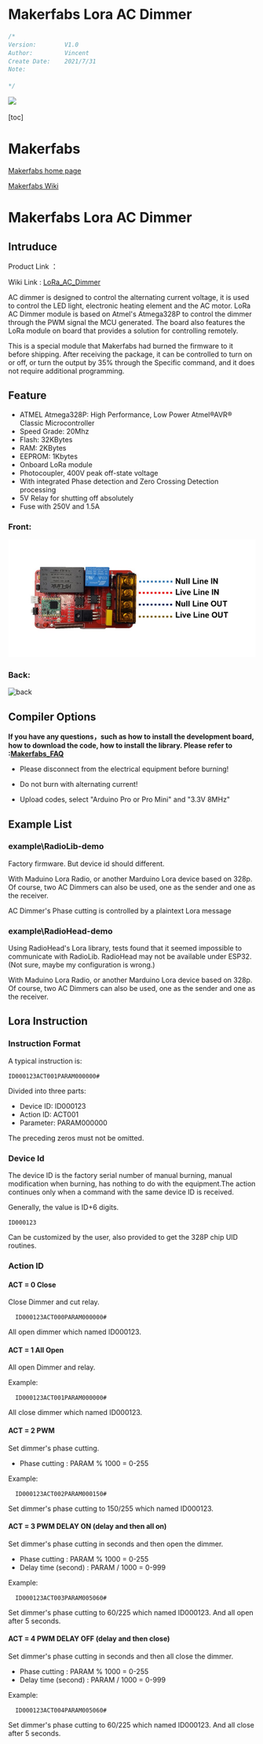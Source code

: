 # Makerfabs Lora AC Dimmer

```c++
/*
Version:		V1.0
Author:			Vincent
Create Date:	2021/7/31
Note:
	
*/
```
![](md_pic/main.gif)



[toc]

# Makerfabs

[Makerfabs home page](https://www.makerfabs.com/)

[Makerfabs Wiki](https://makerfabs.com/wiki/index.php?title=Main_Page)


# Makerfabs Lora AC Dimmer

## Intruduce

Product Link ：[]()

Wiki Link :  [LoRa_AC_Dimmer](https://www.makerfabs.com/wiki/index.php?title=LoRa_AC_Dimmer) 



AC dimmer is designed to control the alternating current voltage, it is used to control the LED light, electronic heating element and the AC motor. LoRa AC Dimmer module is based on Atmel's Atmega328P to control the dimmer through the PWM signal the MCU generated. The board also features the LoRa module on board that provides a solution for controlling remotely.

This is a special module that Makerfabs had burned the firmware to it before shipping. After receiving the package, it can be controlled to turn on or off, or turn the output by 35% through the Specific command, and it does not require additional programming.



## Feature

- ATMEL Atmega328P: High Performance, Low Power Atmel®AVR® Classic Microcontroller
- Speed Grade: 20Mhz
- Flash: 32KBytes
- RAM: 2KBytes
- EEPROM: 1Kbytes
- Onboard LoRa module
- Photocoupler, 400V peak off-state voltage
- With integrated Phase detection and Zero Crossing Detection processing
- 5V Relay for shutting off absolutely
- Fuse with 250V and 1.5A

### Front:

![front](md_pic/front.jpg)

### Back:
![back](md_pic/back~1.jpg)


## Compiler Options
**If you have any questions，such as how to install the development board, how to download the code, how to install the library. Please refer to :[Makerfabs_FAQ](https://github.com/Makerfabs/Makerfabs_FAQ)**

- Please disconnect from the electrical equipment before burning!
- Do not burn with alternating current!

- Upload codes, select "Arduino Pro or Pro Mini" and "3.3V 8MHz"

## Example List

### example\RadioLib-demo

Factory firmware. But device id should different.

With Maduino Lora Radio, or another Marduino Lora device based on 328p. Of course, two AC Dimmers can also be used, one as the sender and one as the receiver.

AC Dimmer's Phase cutting is controlled by a plaintext Lora message

### example\RadioHead-demo

Using RadioHead's Lora library, tests found that it seemed impossible to communicate with RadioLib. RadioHead may not be available under ESP32. (Not sure, maybe my configuration is wrong.)

With Maduino Lora Radio, or another Marduino Lora device based on 328p. Of course, two AC Dimmers can also be used, one as the sender and one as the receiver.



## Lora Instruction 

### Instruction Format

A typical instruction is:

```
ID000123ACT001PARAM000000#
```

Divided into three parts:

- Device ID: ID000123
- Action ID: ACT001
- Parameter: PARAM000000

The preceding zeros must not be omitted.

### Device Id

The device ID is the factory serial number of manual burning, manual modification when burning, has nothing to do with the equipment.The action continues only when a command with the same device ID is received.

Generally, the value is ID+6 digits.

```
ID000123
```

Can be customized by the user, also provided to get the 328P chip UID routines.

### Action ID

#### ACT = 0 Close

Close Dimmer and cut relay.

```
  ID000123ACT000PARAM000000#
```

All open dimmer which named ID000123.

#### ACT = 1 All Open

All open Dimmer and relay.

Example:

```
  ID000123ACT001PARAM000000#
```
All close dimmer which named ID000123.

#### ACT = 2 PWM 

Set dimmer's phase cutting.

- Phase cutting : PARAM % 1000 = 0-255

Example:

```
  ID000123ACT002PARAM000150#
```
Set dimmer's phase cutting to 150/255 which named ID000123.
#### ACT = 3 PWM DELAY ON   (delay and then all on)

Set dimmer's phase cutting in seconds and then open the dimmer.

- Phase cutting : PARAM % 1000 = 0-255
- Delay time (second) :   PARAM / 1000 = 0-999

Example:

```
  ID000123ACT003PARAM005060#
```
Set dimmer's phase cutting to 60/225 which named ID000123. And all open after 5 seconds.
#### ACT = 4 PWM DELAY OFF (delay and then close)

Set dimmer's phase cutting in seconds and then all close the dimmer.

- Phase cutting : PARAM % 1000 = 0-255
- Delay time (second) :   PARAM / 1000 = 0-999

Example:

```
  ID000123ACT004PARAM005060#
```
Set dimmer's phase cutting to 60/225 which named ID000123. And all close after 5 seconds.

